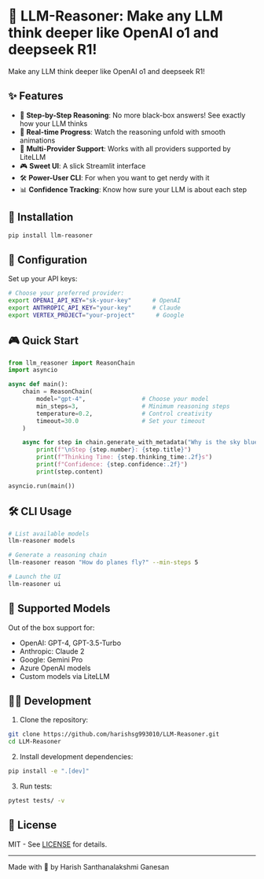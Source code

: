 # 🤔 LLM-Reasoner: Make any LLM think deeper like OpenAI o1 and deepseek R1!

Make any LLM think deeper like OpenAI o1 and deepseek R1!

## ✨ Features

- 🧠 **Step-by-Step Reasoning**: No more black-box answers! See exactly how your LLM thinks
- 🔄 **Real-time Progress**: Watch the reasoning unfold with smooth animations
- 🎯 **Multi-Provider Support**: Works with all providers supported by LiteLLM
- 🎮 **Sweet UI**: A slick Streamlit interface
- 🛠️ **Power-User CLI**: For when you want to get nerdy with it
- 📊 **Confidence Tracking**: Know how sure your LLM is about each step

## 🚀 Installation

```bash
pip install llm-reasoner
```

## 🔑 Configuration

Set up your API keys:
```bash
# Choose your preferred provider:
export OPENAI_API_KEY="sk-your-key"      # OpenAI
export ANTHROPIC_API_KEY="your-key"      # Claude
export VERTEX_PROJECT="your-project"      # Google
```

## 🎮 Quick Start

```python
from llm_reasoner import ReasonChain
import asyncio

async def main():
    chain = ReasonChain(
        model="gpt-4",                # Choose your model
        min_steps=3,                  # Minimum reasoning steps
        temperature=0.2,              # Control creativity
        timeout=30.0                  # Set your timeout
    )

    async for step in chain.generate_with_metadata("Why is the sky blue?"):
        print(f"\nStep {step.number}: {step.title}")
        print(f"Thinking Time: {step.thinking_time:.2f}s")
        print(f"Confidence: {step.confidence:.2f}")
        print(step.content)

asyncio.run(main())
```

## 🛠️ CLI Usage

```bash
# List available models
llm-reasoner models

# Generate a reasoning chain
llm-reasoner reason "How do planes fly?" --min-steps 5

# Launch the UI
llm-reasoner ui
```

## 🔧 Supported Models

Out of the box support for:
- OpenAI: GPT-4, GPT-3.5-Turbo
- Anthropic: Claude 2
- Google: Gemini Pro
- Azure OpenAI models
- Custom models via LiteLLM

## 🧑‍💻 Development

1. Clone the repository:
```bash
git clone https://github.com/harishsg993010/LLM-Reasoner.git
cd LLM-Reasoner
```

2. Install development dependencies:
```bash
pip install -e ".[dev]"
```

3. Run tests:
```bash
pytest tests/ -v
```

## 📜 License

MIT - See [LICENSE](LICENSE) for details.

---

Made with 🧠 by Harish Santhanalakshmi Ganesan
